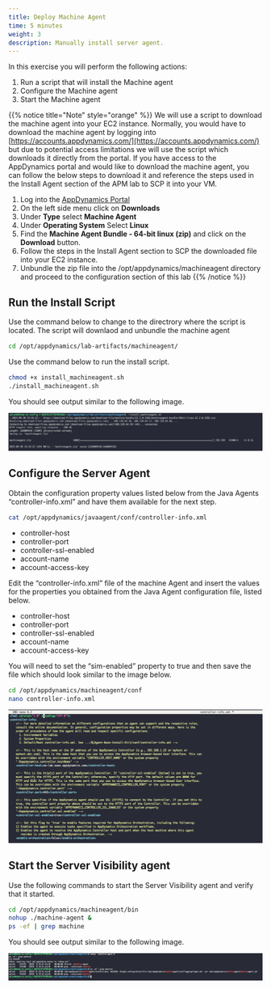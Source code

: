 ```yaml
---
title: Deploy Machine Agent 
time: 5 minutes
weight: 3
description: Manually install server agent.
---
```


In this exercise you will perform the following actions:

1. Run a script that will install the Machine agent
2. Configure the Machine agent
3. Start the Machine agent


{{% notice title="Note" style="orange"  %}}
We will use a script to download the machine agent into your EC2 instance. Normally, you would have to download the machine agent by logging into [https://accounts.appdynamics.com/](https://accounts.appdynamics.com/) but due to potential access limitations we will use the script which downloads it directly from the portal. If you have access to the AppDynamics portal and would like to download the machine agent, you can follow the below steps to download it and reference the steps used in the Install Agent section of the APM lab to SCP it into your VM.

1. Log into the [AppDynamics Portal](https://accounts.appdynamics.com/)
2. On the left side menu click on **Downloads**
3. Under **Type** select **Machine Agent**
4. Under **Operating System** Select **Linux**
5. Find the **Machine Agent Bundle - 64-bit linux (zip)** and click on the **Download** button. 
6. Follow the steps in the Install Agent section to SCP the downloaded file into your EC2 instance.
7. Unbundle the zip file into the /opt/appdynamics/machineagent directory and proceed to the configuration section of this lab
{{% /notice %}}


## Run the Install Script

Use the command below to change to the directrory where the script is located. The script will downlaod and unbundle the machine agent

```bash
cd /opt/appdynamics/lab-artifacts/machineagent/
```

Use the command below to run the install script.

```bash
chmod +x install_machineagent.sh
./install_machineagent.sh
```

You should see output similar to the following image.

![Install Output](images/install-script-output.png)

## Configure the Server Agent

Obtain the configuration property values listed below from the Java Agents “controller-info.xml” and have them available for the next step. 

```bash
cat /opt/appdynamics/javaagent/conf/controller-info.xml
```

- controller-host
- controller-port
- controller-ssl-enabled
- account-name
- account-access-key

Edit the “controller-info.xml” file of the machine Agent and insert the values for the properties you obtained from the Java Agent configuration file, listed below.

- controller-host
- controller-port
- controller-ssl-enabled
- account-name
- account-access-key

You will need to set the “sim-enabled” property to true and then save the file which should look similar to the image below.

```bash
cd /opt/appdynamics/machineagent/conf
nano controller-info.xml
```

![Example Config](images/controller-example.png)

## Start the Server Visibility agent

Use the following commands to start the Server Visibility agent and verify that it started.

```bash
cd /opt/appdynamics/machineagent/bin
nohup ./machine-agent &
ps -ef | grep machine
```

You should see output similar to the following image.

![Example Output](images/run-machine-agent.png)



